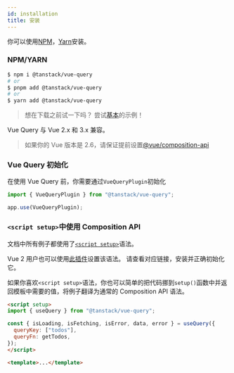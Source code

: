 ```yaml
---
id: installation
title: 安装
---
```


你可以使用[NPM](https://www.npmjs.com)，[Yarn](https://yarnpkg.com)安装。

### NPM/YARN

```bash
$ npm i @tanstack/vue-query
# or
$ pnpm add @tanstack/vue-query
# or
$ yarn add @tanstack/vue-query
```

> 想在下载之前试一下吗？ 尝试[基本](https://tanstack.com/query/v4/docs/vue/examples/vue/basic)的示例！

Vue Query 与 Vue 2.x 和 3.x 兼容。

> 如果你的 Vue 版本是 2.6，请保证提前设置[@vue/composition-api](https://github.com/vuejs/composition-api)

### Vue Query 初始化

在使用 Vue Query 前，你需要通过`VueQueryPlugin`初始化

```ts
import { VueQueryPlugin } from "@tanstack/vue-query";

app.use(VueQueryPlugin);
```

### `<script setup>`中使用 Composition API

文档中所有例子都使用了[`<script setup>`](https://staging.vuejs.org/api/sfc-script-setup.html)语法。

Vue 2 用户也可以使用[此插件](https://github.com/antfu/unplugin-vue2-script-setup)设置该语法。
请查看对应链接，安装并正确初始化它。

如果你喜欢`<script setup>`语法，你也可以简单的把代码挪到`setup()`函数中并返回模板中需要的值，将例子翻译为通常的 Composition API 语法。

```html
<script setup>
import { useQuery } from "@tanstack/vue-query";

const { isLoading, isFetching, isError, data, error } = useQuery({
  queryKey: ["todos"],
  queryFn: getTodos,
});
</script>

<template>...</template>
```
